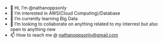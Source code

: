 - 👋 Hi, I’m @nathanoppsonly
- 👀 I’m interested in AWS(Cloud Computing)/Database
- 🌱 I’m currently learning Big Data
- 💞️ I’m looking to collaborate on anything related to my interrest but also open to anything new
- 📫 How to reach me @ nathanoppsonly@gmail.com

<!---
nathanoppsonly/nathanoppsonly is a ✨ special ✨ repository because its `README.md` (this file) appears on your GitHub profile.
You can click the Preview link to take a look at your changes.
--->
